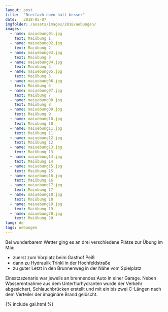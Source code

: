 ```yaml
---
layout: post
title:  "Dreifach üben hält besser"
date:   2018-05-07
imgfolder: /assets/images/2018/uebungen/
images:
  - name: maiuebung01.jpg
    text: Maiübung 1
  - name: maiuebung02.jpg
    text: Maiübung 2
  - name: maiuebung03.jpg
    text: Maiübung 3
  - name: maiuebung04.jpg
    text: Maiübung 4
  - name: maiuebung05.jpg
    text: Maiübung 5
  - name: maiuebung06.jpg
    text: Maiübung 6
  - name: maiuebung07.jpg
    text: Maiübung 7
  - name: maiuebung08.jpg
    text: Maiübung 8
  - name: maiuebung09.jpg
    text: Maiübung 9
  - name: maiuebung10.jpg
    text: Maiübung 10
  - name: maiuebung11.jpg
    text: Maiübung 11
  - name: maiuebung12.jpg
    text: Maiübung 12
  - name: maiuebung13.jpg
    text: Maiübung 13
  - name: maiuebung14.jpg
    text: Maiübung 14
  - name: maiuebung15.jpg
    text: Maiübung 15
  - name: maiuebung16.jpg
    text: Maiübung 16
  - name: maiuebung17.jpg
    text: Maiübung 17
  - name: maiuebung18.jpg
    text: Maiübung 18
  - name: maiuebung19.jpg
    text: Maiübung 19
  - name: maiuebung20.jpg
    text: Maiübung 20
lang: de
tags: uebungen
---
```


Bei wunderbarem Wetter ging es an drei verschiedene Plätze zur Übung im Mai:

* zuerst zum Vorplatz beim Gasthof Peiß
* dann zu Hydraulik Trinkl in der Hochfeldstraße
* zu guter Letzt in den Brunnenweg in der Nähe vom Spielplatz

Einsatzszenario war jeweils an brennendes Auto in einer Garage. Neben Wasserentnahme aus dem Unterflurhydranten wurde der Verkehr abgesichert, Schlauchbrücken erstellt und mit ein bis zwei C-Längen nach dem Verteiler der imaginäre Brand gelöscht.

{% include gal.html %}
